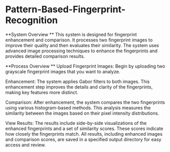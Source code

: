 # Pattern-Based-Fingerprint-Recognition
**System Overview
**
This system is designed for fingerprint enhancement and comparison. It processes two fingerprint images to improve their quality and then evaluates their similarity. The system uses advanced image processing techniques to enhance the fingerprints and provides detailed comparison results.

**Process Overview
**
Upload Fingerprint Images: Begin by uploading two grayscale fingerprint images that you want to analyze.

Enhancement: The system applies Gabor filters to both images. This enhancement step improves the details and clarity of the fingerprints, making key features more distinct.

Comparison: After enhancement, the system compares the two fingerprints using various histogram-based methods. This analysis measures the similarity between the images based on their pixel intensity distributions.

View Results: The results include side-by-side visualizations of the enhanced fingerprints and a set of similarity scores. These scores indicate how closely the fingerprints match. All results, including enhanced images and comparison scores, are saved in a specified output directory for easy access and review.
